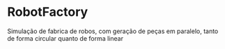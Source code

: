 # RobotFactory
Simulação de fabrica de robos, com geração de peças em paralelo, tanto de forma circular quanto de forma linear
